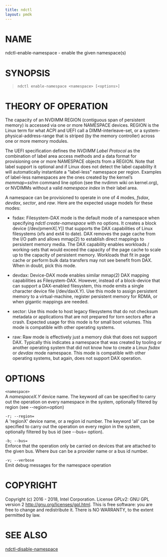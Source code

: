 ```yaml
---
title: ndctl
layout: pmdk
---
```


NAME
====

ndctl-enable-namespace - enable the given namespace(s)

SYNOPSIS
========

>     ndctl enable-namespace <namespace> [<options>]

THEORY OF OPERATION
===================

The capacity of an NVDIMM REGION (contiguous span of persistent memory) is accessed via one or more NAMESPACE devices. REGION is the Linux term for what ACPI and UEFI call a DIMM-interleave-set, or a system-physical-address-range that is striped (by the memory controller) across one or more memory modules.

The UEFI specification defines the *NVDIMM Label Protocol* as the combination of label area access methods and a data format for provisioning one or more NAMESPACE objects from a REGION. Note that label support is optional and if Linux does not detect the label capability it will automatically instantiate a "label-less" namespace per region. Examples of label-less namespaces are the ones created by the kernel’s *memmap=ss!nn* command line option (see the nvdimm wiki on kernel.org), or NVDIMMs without a valid *namespace index* in their label area.

A namespace can be provisioned to operate in one of 4 modes, *fsdax*, *devdax*, *sector*, and *raw*. Here are the expected usage models for these modes:

-   fsdax: Filesystem-DAX mode is the default mode of a namespace when specifying *ndctl create-namespace* with no options. It creates a block device (/dev/pmemX\[.Y\]) that supports the DAX capabilities of Linux filesystems (xfs and ext4 to date). DAX removes the page cache from the I/O path and allows mmap(2) to establish direct mappings to persistent memory media. The DAX capability enables workloads / working-sets that would exceed the capacity of the page cache to scale up to the capacity of persistent memory. Workloads that fit in page cache or perform bulk data transfers may not see benefit from DAX. When in doubt, pick this mode.

-   devdax: Device-DAX mode enables similar mmap(2) DAX mapping capabilities as Filesystem-DAX. However, instead of a block-device that can support a DAX-enabled filesystem, this mode emits a single character device file (/dev/daxX.Y). Use this mode to assign persistent memory to a virtual-machine, register persistent memory for RDMA, or when gigantic mappings are needed.

-   sector: Use this mode to host legacy filesystems that do not checksum metadata or applications that are not prepared for torn sectors after a crash. Expected usage for this mode is for small boot volumes. This mode is compatible with other operating systems.

-   raw: Raw mode is effectively just a memory disk that does not support DAX. Typically this indicates a namespace that was created by tooling or another operating system that did not know how to create a Linux *fsdax* or *devdax* mode namespace. This mode is compatible with other operating systems, but again, does not support DAX operation.

OPTIONS
=======

`<namespace>`  
A *namespaceX.Y* device name. The keyword *all* can be specified to carry out the operation on every namespace in the system, optionally filtered by region (see --region=option)

`-r; --region=`  
    A 'regionX' device name, or a region id number. The keyword 'all' can
    be specified to carry out the operation on every region in the system,
    optionally filtered by bus id (see --bus= option).

`-b; --bus=`  
Enforce that the operation only be carried on devices that are attached to the given bus. Where *bus* can be a provider name or a bus id number.

`-v; --verbose`  
Emit debug messages for the namespace operation

COPYRIGHT
=========

Copyright (c) 2016 - 2018, Intel Corporation. License GPLv2: GNU GPL version 2 <http://gnu.org/licenses/gpl.html>. This is free software: you are free to change and redistribute it. There is NO WARRANTY, to the extent permitted by law.

SEE ALSO
========

[ndctl-disable-namespace](ndctl-disable-namespace.md)
